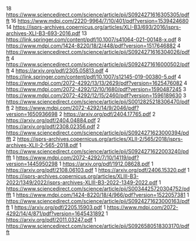 18 https://www.sciencedirect.com/science/article/pii/S0924271616305305/pdfft
16 https://www.mdpi.com/2220-9964/7/10/401/pdf?version=1539424680
14 https://isprs-archives.copernicus.org/articles/XLI-B3/693/2016/isprs-archives-XLI-B3-693-2016.pdf
13 https://link.springer.com/content/pdf/10.1007/s41064-021-00148-x.pdf
8 https://www.mdpi.com/1424-8220/18/2/448/pdf?version=1517646882
4 https://www.sciencedirect.com/science/article/pii/S0924271616304026/pdfft
4 https://www.sciencedirect.com/science/article/pii/S0924271616000502/pdfft
4 https://arxiv.org/pdf/2305.05813.pdf
4 https://link.springer.com/content/pdf/10.1007/s12145-019-00380-5.pdf
4 https://www.mdpi.com/2072-4292/13/13/2629/pdf?version=1625476082
4 https://www.mdpi.com/2072-4292/12/10/1680/pdf?version=1590487245
3 https://www.mdpi.com/2072-4292/12/15/2460/pdf?version=1596189630
3 https://www.sciencedirect.com/science/article/pii/S0012825218306470/pdfft
2 https://www.mdpi.com/2072-4292/14/9/2046/pdf?version=1650936698
2 https://arxiv.org/pdf/2404.17765.pdf
2 https://arxiv.org/pdf/2404.04884.pdf
2 https://arxiv.org/pdf/2308.02356.pdf
2 https://www.sciencedirect.com/science/article/pii/S0924271623000394/pdfft
2 https://isprs-archives.copernicus.org/articles/XLII-2/565/2018/isprs-archives-XLII-2-565-2018.pdf
1 https://www.sciencedirect.com/science/article/pii/S0924271622003240/pdfft
1 https://www.mdpi.com/2072-4292/7/10/14119/pdf?version=1445950298
1 https://arxiv.org/pdf/1912.08628.pdf
1 https://arxiv.org/pdf/2108.06103.pdf
1 https://arxiv.org/pdf/2406.15320.pdf
1 https://isprs-archives.copernicus.org/articles/XLIII-B3-2022/1349/2022/isprs-archives-XLIII-B3-2022-1349-2022.pdf
1 https://www.sciencedirect.com/science/article/pii/S0034425720304752/pdfft
1 https://www.mdpi.com/1424-8220/18/4/966/pdf?version=1522057381
1 https://www.sciencedirect.com/science/article/pii/S0924271623000163/pdfft
1 https://arxiv.org/pdf/2205.15903.pdf
1 https://www.mdpi.com/2072-4292/14/4/871/pdf?version=1645431892
1 https://arxiv.org/pdf/2011.03247.pdf
1 https://www.sciencedirect.com/science/article/pii/S0926580518303170/pdfft

